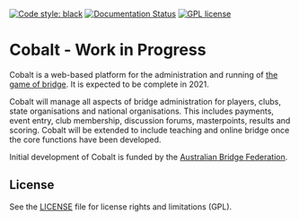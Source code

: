 [![Code style: black](https://img.shields.io/badge/code%20style-black-000000.svg)](https://github.com/psf/black)  [![Documentation Status](https://readthedocs.org/projects/cobalt-bridge/badge/?version=latest)](https://cobalt-bridge.readthedocs.io/en/latest/?badge=latest)
[![GPL license](https://img.shields.io/badge/License-GPL-blue.svg)](https://github.com/mguthrieabf/cobalt/blob/master/LICENSE)
# Cobalt - Work in Progress

Cobalt is a web-based platform for the administration and running of [the game of bridge](https://en.wikipedia.org/wiki/Contract_bridge). It is expected to be complete in 2021.

Cobalt will manage all aspects of bridge administration for players, clubs, state organisations and national
organisations. This includes payments, event entry, club membership, discussion forums, masterpoints, results and scoring.
Cobalt will be extended to include teaching and online bridge once the core functions have been developed.

Initial development of Cobalt is funded by the [Australian Bridge Federation](http://abf.com.au).

## License

See the [LICENSE](LICENSE) file for license rights and limitations (GPL).
